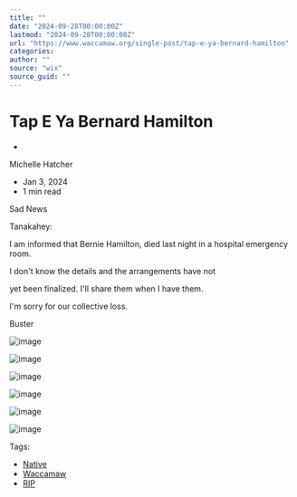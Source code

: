 ```yaml
---
title: ""
date: "2024-09-28T00:00:00Z"
lastmod: "2024-09-28T00:00:00Z"
url: "https://www.waccamaw.org/single-post/tap-e-ya-bernard-hamilton"
categories:
author: ""
source: "wix"
source_guid: ""
---
```


# Tap E Ya Bernard Hamilton

-

Michelle Hatcher
- Jan 3, 2024
- 1 min read

Sad News

Tanakahey:

I am informed that Bernie Hamilton, died last night in a hospital emergency room.

I don't know the details and the arrangements have not

 yet been finalized. I'll share them when I have them.

I'm sorry for our collective loss.

Buster

![image](https://static.wixstatic.com/media/98a108_508c0779dbdd45a2b45659d06f7b9c3b~mv2.jpg/v1/fill/w_167,h_250,al_c,q_30,blur_30/98a108_508c0779dbdd45a2b45659d06f7b9c3b~mv2.jpg)

![image](https://static.wixstatic.com/media/98a108_508c0779dbdd45a2b45659d06f7b9c3b~mv2.jpg/v1/fill/w_490,h_734,al_c,q_90/98a108_508c0779dbdd45a2b45659d06f7b9c3b~mv2.jpg)

![image](https://static.wixstatic.com/media/98a108_d9feed58e55e4e86843bf9ca0cd5d3da~mv2.jpg/v1/fill/w_167,h_250,al_c,q_30,blur_30/98a108_d9feed58e55e4e86843bf9ca0cd5d3da~mv2.jpg)

![image](https://static.wixstatic.com/media/98a108_d9feed58e55e4e86843bf9ca0cd5d3da~mv2.jpg/v1/fill/w_490,h_734,al_c,q_90/98a108_d9feed58e55e4e86843bf9ca0cd5d3da~mv2.jpg)

![image](https://static.wixstatic.com/media/98a108_0e20c40832314737abb92152b1c86a15~mv2.jpg/v1/fill/w_167,h_250,al_c,q_30,blur_30/98a108_0e20c40832314737abb92152b1c86a15~mv2.jpg)

![image](https://static.wixstatic.com/media/98a108_0e20c40832314737abb92152b1c86a15~mv2.jpg/v1/fill/w_490,h_735,al_c,q_90/98a108_0e20c40832314737abb92152b1c86a15~mv2.jpg)

Tags:

- [Native](https://www.waccamaw.org/updates/tags/native)
- [Waccamaw](https://www.waccamaw.org/updates/tags/waccamaw-2)
- [RIP](https://www.waccamaw.org/updates/tags/rip)

